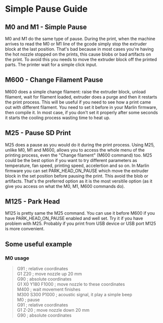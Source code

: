 # Simple Pause Guide

## M0 and M1 - Simple Pause
M0 and M1 do the same type of pause. During the print, when the machine arrives to read the M0 or M1 line of the gcode simply stop the extruder block at the last position.
That's bad because in most cases you're having the hot nozzle stopped on the prints, this cause blobs or bad artifacts on the print. To avoid this you needs to move the extruder block off the printed parts.
The printer wait for a simple click input.

## M600 - Change Filament Pause
M600 does a simple change filament: raise the extruder block, unload filament, wait for filament loaded, extruder does a purge and then it restarts the print process.
This will be useful if you need to see how a print came out with different filament.
You need to set it before in your Marlin firmware, then compile it. In most case, if you don't set it properly after some seconds it starts the cooling process wasting time to heat up.

## M25 - Pause SD Print
M25 does a pause as you would do it during the print process. Using M25, unlike M0, M1 and M600, allows you to access the whole menu of the printing process, even the "Change filament" (M600 command) too.
M25 could be the best option if you want to try different parameters as temperature, fan speed, printing speed, accelertion and so on.
In Marlin firmware you can set PARK_HEAD_ON_PAUSE which move the extruder block in the set position before pausing the print. This avoid the blob or artifacts.
That's the preferred option as it is the most versitile option (as it give you access on what the M0, M1, M600 commands do).

## M125 - Park Head 
M125 is pretty same the M25 command. You can use it before M600 if you have PARK_HEAD_ON_PAUSE enabled and well set. Try it if you have problem with M25. Probably if you print from USB device or USB port M125 is more convenient.

## Some useful example
### M0 usage
> G91                  ; relative coordinates <br />
> G1 Z20               ; move nozzle up 20 mm <br />
> G90                  ; absolute coordinates <br />
> G1 X0 Y180 F1000     ; move nozzle to these coordinates <br />
> M400                 ; wait movement finishes <br />
> M300 S300 P1000      ; acoustic signal, it play a simple beep <br />
> M0                   ; pause <br />
> G91                  ; relative coordinates <br />
> G1 Z-20              ; move nozzle down 20 mm <br />
> G90                  ; absolute coordinates <br />

